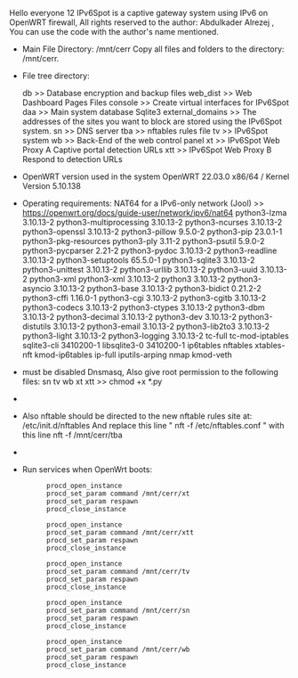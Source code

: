 Hello everyone 12
IPv6Spot is a captive gateway system using IPv6 on OpenWRT firewall, All rights reserved to the author: Abdulkader Alrezej , You can use the code with the author's name mentioned.

- Main File Directory: /mnt/cerr Copy all files and folders to the directory: /mnt/cerr.
- File tree directory:
  
	db  >> Database encryption and backup files
	web_dist >> Web Dashboard Pages Files
	console >> Create virtual interfaces for IPv6Spot
	daa >> Main system database Sqlite3
	external_domains >> The addresses of the sites you want to block are stored using the IPv6Spot system.
	sn >> DNS server
	tba >> nftables rules file
	tv >> IPv6Spot system
	wb >> Back-End of the web control panel
	xt >> IPv6Spot Web Proxy  A Captive portal detection URLs 
	xtt >> IPv6Spot Web Proxy  B Respond to detection URLs 
  
- OpenWRT version used in the system OpenWRT 22.03.0 	x86/64 / Kernel Version	5.10.138
- Operating requirements:
  	NAT64 for a IPv6-only network (Jool) >> https://openwrt.org/docs/guide-user/network/ipv6/nat64
  	python3-lzma	3.10.13-2
  	python3-multiprocessing	3.10.13-2
  	python3-ncurses	3.10.13-2
	python3-openssl	3.10.13-2
	python3-pillow	9.5.0-2
	python3-pip	23.0.1-1
	python3-pkg-resources
	python3-ply	3.11-2
	python3-psutil	5.9.0-2
	python3-pycparser	2.21-2
	python3-pydoc	3.10.13-2
	python3-readline	3.10.13-2
	python3-setuptools	65.5.0-1
	python3-sqlite3	3.10.13-2
	python3-unittest	3.10.13-2
	python3-urllib	3.10.13-2
	python3-uuid	3.10.13-2
	python3-xml python3-xml	3.10.13-2
	python3	3.10.13-2
	python3-asyncio	3.10.13-2
	python3-base	3.10.13-2
	python3-bidict	0.21.2-2
	python3-cffi	1.16.0-1
	python3-cgi	3.10.13-2
	python3-cgitb	3.10.13-2
	python3-codecs	3.10.13-2
	python3-ctypes	3.10.13-2
	python3-dbm	3.10.13-2
	python3-decimal	3.10.13-2
	python3-dev	3.10.13-2
	python3-distutils	3.10.13-2
	python3-email	3.10.13-2
	python3-lib2to3	3.10.13-2
	python3-light	3.10.13-2
	python3-logging	3.10.13-2
	tc-full
	tc-mod-iptables
	sqlite3-cli	3410200-1
	libsqlite3-0	3410200-1
	ip6tables
	nftables
	xtables-nft
	kmod-ip6tables
	ip-full
	iputils-arping
	nmap
				kmod-veth
- must be disabled Dnsmasq, Also give root permission to the following files: sn tv wb xt xtt >> chmod +x *.py
- 
- Also nftable should be directed to the new nftable rules site at: /etc/init.d/nftables And replace this line " nft -f /etc/nftables.conf " with this line nft -f /mnt/cerr/tba
- 
- Run services when OpenWrt boots:

			procd_open_instance
			procd_set_param command /mnt/cerr/xt
			procd_set_param respawn
			procd_close_instance

			procd_open_instance
			procd_set_param command /mnt/cerr/xtt
			procd_set_param respawn
			procd_close_instance

			procd_open_instance
			procd_set_param command /mnt/cerr/tv
			procd_set_param respawn
			procd_close_instance

			procd_open_instance
			procd_set_param command /mnt/cerr/sn
			procd_set_param respawn
			procd_close_instance

			procd_open_instance
			procd_set_param command /mnt/cerr/wb
			procd_set_param respawn
			procd_close_instance
